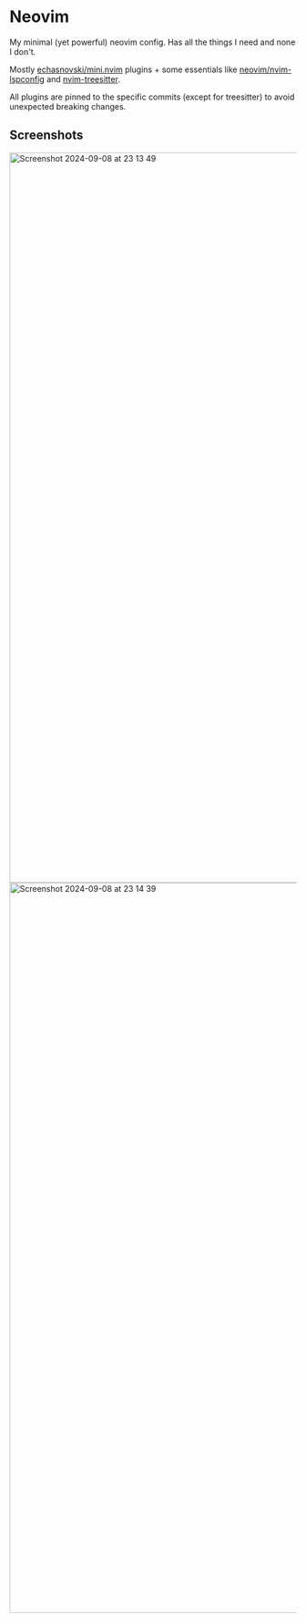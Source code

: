 # Neovim

My minimal (yet powerful) neovim config. Has all the things I need and none I don't.

Mostly [echasnovski/mini.nvim](https://github.com/echasnovski/mini.nvim) plugins + some essentials like [neovim/nvim-lspconfig](https://github.com/neovim/nvim-lspconfig) and [nvim-treesitter](https://github.com/nvim-treesitter/nvim-treesitter).

All plugins are pinned to the specific commits (except for treesitter) to avoid unexpected breaking changes.

## Screenshots

<img width="1280" alt="Screenshot 2024-09-08 at 23 13 49" src="https://github.com/user-attachments/assets/6bbd4ec5-5229-46c8-8943-602ae62d2682">

<img width="1280" alt="Screenshot 2024-09-08 at 23 14 39" src="https://github.com/user-attachments/assets/379a7d31-afc7-4ac5-b6a6-de84310dba5c">

